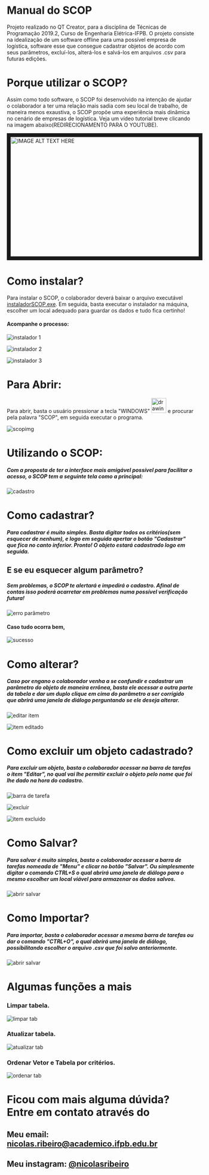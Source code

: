 # Manual do SCOP

Projeto realizado no QT Creator, para a disciplina de Técnicas de Programação 2019.2, Curso de Engenharia Elétrica-IFPB. O projeto consiste na idealização de um software offline para uma possível empresa de logística, software esse que consegue cadastrar objetos de acordo com seus parâmetros, excluí-los, alterá-los e salvá-los em arquivos .csv para futuras edições.

# Porque utilizar o SCOP?

Assim como todo software, o SCOP foi desenvolvido na intenção de ajudar o colaborador a ter uma relação mais sadia com seu local de trabalho, de maneira menos exaustiva, o SCOP propõe uma experiência mais dinâmica no cenário de empresas de logística.
Veja um vídeo tutorial breve clicando na imagem abaixo(REDIRECIONAMENTO PARA O YOUTUBE).

<a href="https://www.youtube.com/embed/oxa3S3mhr4I
" target="_blank"><img src="https://github.com/nicolasrls/codigos/blob/master/Projetos%20QT/SCOP/IMAGENS%20TUTORIAL/tela%20inicial.PNG" 
alt="IMAGE ALT TEXT HERE" width="550" height="320" border="10" /></a>





# Como instalar?

Para instalar o SCOP, o colaborador deverá baixar o arquivo executável [instaladorSCOP.exe](https://github.com/nicolasrls/SCOP/raw/master/instalerSCOP.exe  "SCOP GITHUB EXECUTÁVEL"). Em seguida, basta executar o instalador na máquina, escolher um local adequado para guardar os dados e tudo fica certinho! 
#### Acompanhe o processo:
  ![instalador 1](https://github.com/nicolasrls/SCOP/blob/master/IMAGENS%20TUTORIAL/telainstalad1.PNG)

![instalador 2](https://github.com/nicolasrls/SCOP/blob/master/IMAGENS%20TUTORIAL/telainstalad2.PNG)

![instalador 3](https://github.com/nicolasrls/SCOP/blob/master/IMAGENS%20TUTORIAL/telainstalad3.PNG)
# Para Abrir:

Para abrir, basta o usuário pressionar a tecla "WINDOWS" <img  src="http://3.bp.blogspot.com/-YpnfXSFD3Xk/TbrI8_4J5yI/AAAAAAAAAbo/u249QEM4Aic/s1600/teclalogowindows.jpg"  alt="drawing"  width="40"  height="40"/> e procurar pela palavra "SCOP", em seguida executar o programa.


 ![scopimg](https://github.com/nicolasrls/SCOP/blob/master/IMAGENS%20TUTORIAL/scopexe.PNG)

  

# Utilizando o SCOP:

##### Com a proposta de ter a interface mais amigável possível para facilitar o acesso, o SCOP tem a seguinte tela como a principal:

![cadastro](https://github.com/nicolasrls/SCOP/blob/master/IMAGENS%20TUTORIAL/tela%20de%20cadastro.PNG)

# Como cadastrar?

##### Para cadastrar é muito simples. Basta digitar todos os critérios(**sem esquecer de nenhum**), e logo em seguida apertar o botão "Cadastrar" que fica no canto inferior. Pronto! O objeto estará cadastrado logo em seguida. 

  

## E se eu esquecer algum parâmetro?

  

##### Sem problemas, o SCOP te alertará e impedirá o cadastro. Afinal de contas isso poderá acarretar em problemas numa possível verificação futura!

![erro parâmetro](https://github.com/nicolasrls/SCOP/blob/master/IMAGENS%20TUTORIAL/erro%20param%20vazio.PNG)

#### Caso tudo ocorra bem,

![sucesso](https://github.com/nicolasrls/SCOP/blob/master/IMAGENS%20TUTORIAL/Cadastrado%20com%20sucesso.PNG)

# Como alterar?

##### Caso por engano o colaborador venha a se confundir e cadastrar um parâmetro do objeto de maneira errônea, basta ele acessar a outra parte da tabela e dar um duplo clique em cima do parâmetro a ser corrigido que abrirá uma janela de diálogo perguntando se ele deseja alterar.

  

![editar item](https://github.com/nicolasrls/SCOP/blob/master/IMAGENS%20TUTORIAL/itemeditd.PNG)

  ![item editado](https://github.com/nicolasrls/SCOP/blob/master/IMAGENS%20TUTORIAL/itemeditd2.PNG)

# Como excluir um objeto cadastrado?

##### Para excluir um objeto, basta o colaborador acessar na barra de tarefas o item "Editar", no qual vai lhe permitir excluir o objeto pelo nome que foi lhe dado na hora do cadastro.

![barra de tarefa](https://github.com/nicolasrls/SCOP/blob/master/IMAGENS%20TUTORIAL/excluilimpar.PNG)

![excluir](https://github.com/nicolasrls/SCOP/blob/master/IMAGENS%20TUTORIAL/excluiritem.PNG)

![item excluido](https://github.com/nicolasrls/SCOP/blob/master/IMAGENS%20TUTORIAL/itemexcluido.PNG)

  

# Como Salvar?

##### Para salvar é muito simples, basta o colaborador acessar a barra de tarefas nomeada de "Menu" e clicar no botão "Salvar". Ou simplesmente digitar o comando CTRL+S o qual abrirá uma janela de diálogo para o mesmo escolher um local viável para armazenar os dados salvos.

![abrir salvar](https://github.com/nicolasrls/SCOP/blob/master/IMAGENS%20TUTORIAL/abrirsalvar.PNG)

  

# Como Importar?

##### Para importar, basta o colaborador acessar a mesma barra de tarefas ou dar o comando "CTRL+O", o qual abrirá uma janela de diálogo, possibilitando escolher o arquivo .csv que foi salvo anteriormente.

![abrir salvar](https://github.com/nicolasrls/SCOP/blob/master/IMAGENS%20TUTORIAL/abrirsalvar.PNG)

# Algumas funções a mais

### Limpar tabela.
![limpar tab](https://github.com/nicolasrls/SCOP/blob/master/IMAGENS%20TUTORIAL/limpartab.PNG)
### Atualizar tabela.
![atualizar tab](https://github.com/nicolasrls/SCOP/blob/master/IMAGENS%20TUTORIAL/atualizartab.PNG)
### Ordenar Vetor e Tabela por critérios.
![ordenar tab](https://github.com/nicolasrls/SCOP/blob/master/IMAGENS%20TUTORIAL/ordenartab.PNG)

# Ficou com mais alguma dúvida? Entre em contato através do

## Meu email: nicolas.ribeiro@academico.ifpb.edu.br
## Meu instagram: [@nicolasribeiro](https://www.instagram.com/nicolasribeiroo_/)
